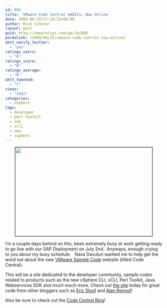 ```yaml
---
id: 888
title: 'VMware Code Central &#8211; Now Online'
date: 2009-06-25T17:18:53+00:00
author: Rick Scherer
layout: post
guid: http://vmwaretips.com/wp/?p=888
permalink: /2009/06/25/vmware-code-central-now-online/
aktt_notify_twitter:
  - 'yes'
ratings_users:
  - "0"
ratings_score:
  - "0"
ratings_average:
  - "0"
aktt_tweeted:
  - "1"
views:
  - "1932"
categories:
  - vSphere
tags:
  - developer
  - perl toolkit
  - sdk
  - vcli
  - vma
  - vsphere
---
```

<p style="text-align: center;">
  <a href="http://communities.vmware.com/community/developer/codecentral" target="_blank"><img class="size-full wp-image-889 aligncenter" style="border: 1px solid black;" src="http://vmwaretips.com/wp/wp-content/uploads/2009/06/codecentral.png" alt="" width="440" height="284" srcset="http://vmwaretips.com/wp/wp-content/uploads/2009/06/codecentral.png 440w, http://vmwaretips.com/wp/wp-content/uploads/2009/06/codecentral-300x193.png 300w" sizes="(max-width: 440px) 100vw, 440px" /></a>
</p>

I&#8217;m a couple days behind on this, been extremely busy at work getting ready to go live with our SAP Deployment on July 2nd.  Anyways, enough crying to you about my busy schedule.   Nava Davuluri wanted me to help get the word out about the new <a href="http://communities.vmware.com/community/developer/codecentral" target="_blank">VMware Sample Code</a> website (titled Code Central).

This will be a site dedicated to the developer community, sample codes related to products such as the new vSphere CLI, vCLI, Perl Toolkit, Java Webservices SDK and much much more. Check out <a href="http://communities.vmware.com/community/developer/codecentral" target="_blank">the site</a> today for great code from other bloggers such as <a href="http://www.ntpro.nl/blog/" target="_blank">Eric Sloof</a> and <a href="http://virtu-al.net/" target="_blank">Alan Renouf</a>!

Also be sure to check out the <a href="http://blogs.vmware.com/codecentral/" target="_blank">Code Central Blog</a>!
